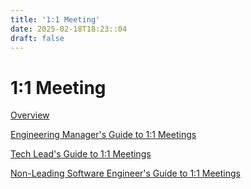 ```yaml
---
title: '1:1 Meeting'
date: 2025-02-18T18:23::04
draft: false
---
```


# 1:1 Meeting

[Overview](1%201%20Meeting%20590f2e19580447fc8a3a1c57fbc7bd45/Overview%20f77291b4cb7d4476a47b1eb0b6d1e55d.md)

[Engineering Manager's Guide to 1:1 Meetings](1%201%20Meeting%20590f2e19580447fc8a3a1c57fbc7bd45/Engineering%20Manager's%20Guide%20to%201%201%20Meetings%20b3c29284d9d64d1fba1f560c88b97574.md)

[Tech Lead's Guide to 1:1 Meetings](1%201%20Meeting%20590f2e19580447fc8a3a1c57fbc7bd45/Tech%20Lead's%20Guide%20to%201%201%20Meetings%2060f476bc957a4226bb47691cf47ca5b8.md)

[Non-Leading Software Engineer's Guide to 1:1 Meetings](1%201%20Meeting%20590f2e19580447fc8a3a1c57fbc7bd45/Non-Leading%20Software%20Engineer's%20Guide%20to%201%201%20Meeti%2050419aafeefc423580cdc77c600f7357.md)
